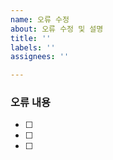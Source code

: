 ```yaml
---
name: 오류 수정
about: 오류 수정 및 설명
title: ''
labels: ''
assignees: ''

---
```


### 오류 내용
- [ ] 
- [ ] 
- [ ]
